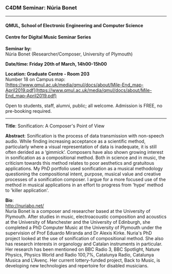 ### C4DM Seminar: Núria Bonet
-----------------

#### QMUL, School of Electronic Engineering and Computer Science

#### Centre for Digital Music Seminar Series

**Seminar by:**   
    Núria Bonet (Researcher/Composer, University of Plymouth)  

**Date/time: Friday 20th of March, 14h00-15h00**

**Location: Graduate Centre - Room 203**  
Number 18 on Campus map: [https://www.qmul.ac.uk/media/qmul/docs/about/Mile-End_map-April2019.pdf](https://www.qmul.ac.uk/media/qmul/docs/about/Mile-End_map-April2019.pdf)

Open to students, staff, alumni, public; all welcome.
Admission is FREE, no pre-booking required.

-----------------

<b>Title</b>: Sonification: A Composer's Point of View

<b>Abstract</b>:
Sonification is the process of data transmission with non-speech audio. While finding increasing acceptance as a scientific method, particularly where a visual representation of data is inadequate, it is still often derided as a ‘gimmick’. Composers have also shown growing interest in sonification as a compositional method. Both in science and in music, the criticism towards this method relates to poor aesthetics and gratuitous applications. My PhD portfolio used sonification as a musical methodology questioning the compositional intent, purpose, musical value and creative processes of a sonification composer. I argue for a more focused use of the method in musical applications in an effort to progress from 'hype' method to 'killer application'.

<b>Bio</b>:    
http://nuriabo.net/  
Nuria Bonet is a composer and researcher based at the University of Plymouth. After studies in music, electroacoustic composition and acoustics at the University of Manchester and the University of Edinburgh, she completed a PhD Computer Music at the University of Plymouth under the supervision of Prof Eduardo Miranda and Dr Alexis Kirke. Nuria's PhD project looked at the use of sonification of compositional method. She also has research interests in organology and Catalan instruments in particular. Her research has been mentioned on BBC Radio 3, BBC Spotlight, Nature Physics, Physics World and Radio 100,7%, Catalunya Radio, Catalunya Musica and L'Avenç. Her current lottery-funded project, Back to Music, is developing new technologies and repertoire for disabled musicians.
 

